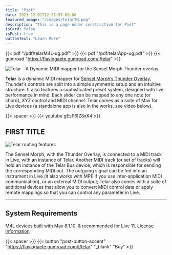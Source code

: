 ```yaml
---
title: "Piet"
date: 2023-12-01T12:21:57-09:00
featured_image: "/images/telarTN.png"
description: "This is a page under construction for Piet"
isCard: false
isPost: true
buttonText: "Learn More"
---
```

{{< pdf "/pdf/telarM4L-ug.pdf" >}}
{{< pdf "/pdf/telarApp-ug.pdf" >}}
{{< gumroad "https://flaviogaete.gumroad.com/l/telar" >}}

![Telar - A Dynamic MIDI mapper for the Sensel Morph Thunder overlay](/images/telarTN.png)

**Telar** is a dynamic MIDI mapper for [Sensel Morph’s Thunder Overlay.](https://morph.sensel.com/pages/buchla-thunder-overlay)
Thunder’s controls are split into a simple symmetric setup and an intuitive structure.
It also features a sophisticated preset system, designed with live performance in mind. 
Each slider can be mapped to any one note (or chord), XYZ control and MIDI channel. 
Telar comes as a suite of Max for Live devices (a standalone app is also in the works, see video below).

{{< spacer >}}
{{< youtube gEsP6IZ8xK4 >}}

## FIRST TITLE

![Telar routing features](telarRouting.png)

The Sensel Morph, with the Thunder Overlay, is connected to a MIDI track in Live, with an instance of Telar. Another MIDI track (or set of tracks) will hold an instance of the Telar Bus device, which is responsible for sending the corresponding MIDI out. The outgoing signal can be fed into an instrument in Live (it also works with MPE if you use inter-application MIDI communication), or an external MIDI output; Telar also comes with a suite of additional devices that allow you to convert MIDI control data or apply remote mappings so that you can control any parameter in Live.

---

## System Requirements

M4L devices built with Max 8.1.10. & recommended for Live 11.
[License Information](/license)

{{< spacer >}}
{{< button "post-button-accent" "https://flaviogaete.gumroad.com/l/telar" "_blank" "Buy" >}}


